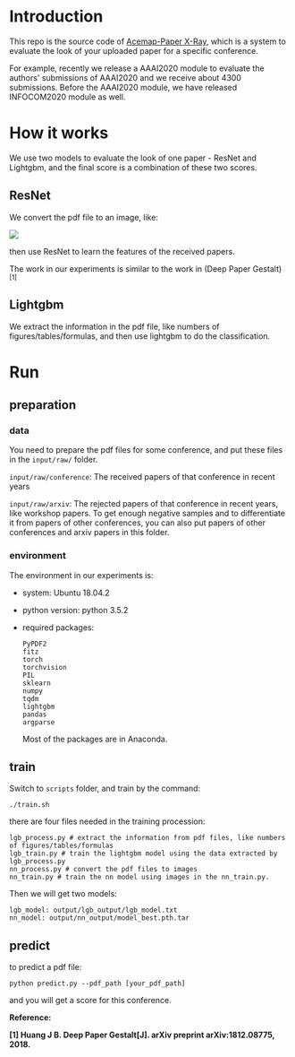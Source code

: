 # Introduction

This repo is the source code of [Acemap-Paper X-Ray](<https://www.acemap.info/paper-x-ray>), which is a system to evaluate the look of your uploaded paper for a specific conference. 

For example, recently we release a AAAI2020 module to evaluate the authors' submissions of AAAI2020 and we receive about 4300 submissions. Before the AAAI2020 module, we have released INFOCOM2020 module as well.





# How it works

We use two models to evaluate the look of one paper - ResNet and Lightgbm, and the final score is a combination of these two scores.

## ResNet

We convert the pdf file to an image, like:

![](https://s2.ax1x.com/2019/09/09/ntW3UH.jpg)

then use ResNet to learn the features of the received papers.

The work in our experiments is similar to the work in (Deep Paper Gestalt) <sup>[1]</sup>  



## Lightgbm

We extract the information in the pdf file, like numbers of figures/tables/formulas, and then use lightgbm  to do the classification.





# Run

## preparation

### data

You need to prepare the pdf files for some conference, and put these files in the ```input/raw/``` folder.

```input/raw/conference```: The received papers of that conference in recent years

```input/raw/arxiv```: The rejected papers of that conference in recent years, like workshop papers. To get enough negative samples and to differentiate it from papers of other conferences, you can also put papers of other conferences and arxiv papers in this folder.

### environment

The environment in our experiments is:

- system: Ubuntu 18.04.2

- python version: python 3.5.2

- required packages:

  ```
  PyPDF2
  fitz
  torch
  torchvision
  PIL
  sklearn
  numpy
  tqdm
  lightgbm
  pandas
  argparse
  ```

  Most of the packages are in Anaconda.

  

## train

Switch to ```scripts``` folder, and train by the command:

```
./train.sh
```

there are four files needed in the training procession:

```
lgb_process.py # extract the information from pdf files, like numbers of figures/tables/formulas
lgb_train.py # train the lightgbm model using the data extracted by lgb_process.py
nn_process.py # convert the pdf files to images
nn_train.py # train the nn model using images in the nn_train.py.
```

Then we will get two models:

```
lgb_model: output/lgb_output/lgb_model.txt
nn_model: output/nn_output/model_best.pth.tar
```



## predict

to predict a pdf file:

```
python predict.py --pdf_path [your_pdf_path]
```

and you will get a score for this conference.



**Reference:**

**[1] Huang J B. Deep Paper Gestalt[J]. arXiv preprint arXiv:1812.08775, 2018.** 